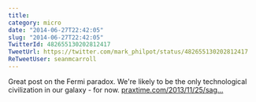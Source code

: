 ```yaml
---
title: 
category: micro
date: "2014-06-27T22:42:05"
slug: "2014-06-27T22:42:05"
TwitterId: 482655130202812417
TweetUrl: https://twitter.com/mark_philpot/status/482655130202812417
ReTweetUser: seanmcarroll
---
```


<i class="fa fa-retweet" aria-hidden="true"></i> Great post on the Fermi paradox. We're likely to be the only technological civilization in our galaxy - for now.
[praxtime.com/2013/11/25/sag…](http://praxtime.com/2013/11/25/sagan-syndrome-pay-heed-to-biologists-about-et/)